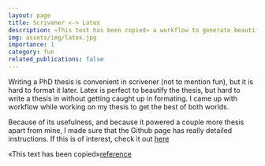 ```yaml
---
layout: page
title: Scrivener <-> Latex
description: «This text has been copied» a workflow to generate beautiful thesis pdfs from scrivener markdown.
img: assets/img/latex.jpg
importance: 1
category: fun
related_publications: false
---
```


Writing a PhD thesis is convenient in scrivener (not to mention fun), but it is hard to format it later. Latex is perfect to beautify the thesis, but hard to write a thesis in without getting caught up in formating. I came up with workflow while working on my thesis to get the best of both worlds.

Because of its usefulness, and because it powered a couple more thesis apart from mine, I made sure that the Github page has really detailed instructions. If this is of interest, check it out [here](https://github.com/AbstractGeek/scrivener-latex)

«This text has been copied»[reference](https://dineshnatesan.com/projects/c_scrivener_latex/)

